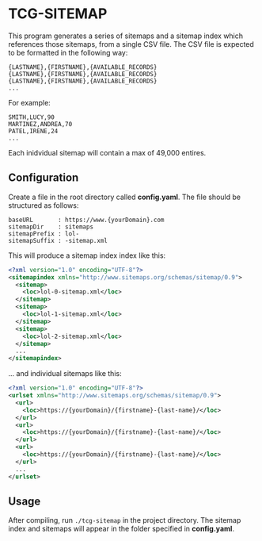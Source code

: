 # TCG-SITEMAP

This program generates a series of sitemaps and a sitemap index which references those sitemaps, from a single CSV file. The CSV file is expected to be formatted in the following way:

```
{LASTNAME},{FIRSTNAME},{AVAILABLE_RECORDS}
{LASTNAME},{FIRSTNAME},{AVAILABLE_RECORDS}
{LASTNAME},{FIRSTNAME},{AVAILABLE_RECORDS}
...
```

For example:

```
SMITH,LUCY,90
MARTINEZ,ANDREA,70
PATEL,IRENE,24
...
```

Each inidvidual sitemap will contain a max of 49,000 entires.

## Configuration

Create a file in the root directory called **config.yaml**. The file should be structured as follows:

```
baseURL       : https://www.{yourDomain}.com
sitemapDir    : sitemaps
sitemapPrefix : lol-
sitemapSuffix : -sitemap.xml
```

This will produce a sitemap index index like this:

```xml
<?xml version="1.0" encoding="UTF-8"?>
<sitemapindex xmlns="http://www.sitemaps.org/schemas/sitemap/0.9">
  <sitemap>
    <loc>lol-0-sitemap.xml</loc>
  </sitemap>
  <sitemap>
    <loc>lol-1-sitemap.xml</loc>
  </sitemap>
  <sitemap>
    <loc>lol-2-sitemap.xml</loc>
  </sitemap>
  ...
</sitemapindex>
```

... and individual sitemaps like this:

```xml
<?xml version="1.0" encoding="UTF-8"?>
<urlset xmlns="http://www.sitemaps.org/schemas/sitemap/0.9">
  <url>
    <loc>https://{yourDomain}/{firstname}-{last-name}/</loc>
  </url>
  <url>
    <loc>https://{yourDomain}/{firstname}-{last-name}/</loc>
  </url>
  <url>
    <loc>https://{yourDomain}/{firstname}-{last-name}/</loc>
  </url>
  ...
</urlset>
```

## Usage

After compiling, run `./tcg-sitemap` in the project directory. The sitemap index and sitemaps will appear in the folder specified in **config.yaml**.